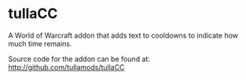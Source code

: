 # tullaCC

A World of Warcraft addon that adds text to cooldowns to indicate how much time
remains.

Source code for the addon can be found at: http://github.com/tullamods/tullaCC
